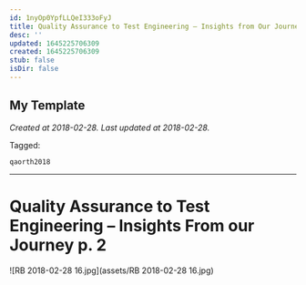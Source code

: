 ```yaml
---
id: 1nyOp0YpfLLQeI333oFyJ
title: Quality Assurance to Test Engineering – Insights from Our Journey P  2
desc: ''
updated: 1645225706309
created: 1645225706309
stub: false
isDir: false
---
```

My Template
---

_Created at 2018-02-28._
_Last updated at 2018-02-28._



Tagged: 
```
qaorth2018
```


---

# Quality Assurance to Test Engineering – Insights From our Journey p. 2


![RB 2018-02-28 16.jpg](assets/RB 2018-02-28 16.jpg)

